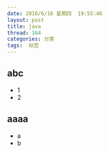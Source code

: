 ```yaml
---
date: 2016/6/16 星期四  19:55:46
layout: post
title: java
thread: 164
categories: 分类
tags:  标签
---
```


abc
------

- 1
- 2

aaaa
------
- a
- b